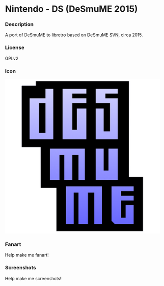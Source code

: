 # Nintendo - DS (DeSmuME 2015)

### Description

A port of DeSmuME to libretro based on DeSmuME SVN, circa 2015.

### License

GPLv2

### Icon

![Nintendo - DS (DeSmuME 2015) icon](game.libretro.desmume2015/resources/icon.png)

### Fanart

Help make me fanart!

### Screenshots

Help make me screenshots!
